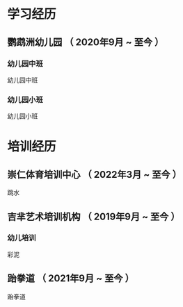 
# 学习经历
## 鹦鹉洲幼儿园 （ 2020年9月 ~ 至今 ）
### 幼儿园中班 
幼儿园中班
### 幼儿园小班 
幼儿园小班

# 培训经历
## 崇仁体育培训中心 （ 2022年3月 ~ 至今 ）
 跳水
## 吉芈艺术培训机构 （ 2019年9月 ~ 至今 ）
### 幼儿培训
彩泥
## 跆拳道 （ 2021年9月 ~ 至今 ）
跆拳道

      